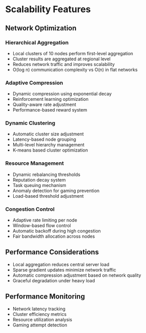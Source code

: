 # Scalability Features

## Network Optimization

### Hierarchical Aggregation
- Local clusters of 10 nodes perform first-level aggregation
- Cluster results are aggregated at regional level
- Reduces network traffic and improves scalability
- O(log n) communication complexity vs O(n) in flat networks

### Adaptive Compression
- Dynamic compression using exponential decay
- Reinforcement learning optimization
- Quality-aware rate adjustment
- Performance-based reward system

### Dynamic Clustering
- Automatic cluster size adjustment
- Latency-based node grouping
- Multi-level hierarchy management
- K-means based cluster optimization

### Resource Management
- Dynamic rebalancing thresholds
- Reputation decay system
- Task queuing mechanism
- Anomaly detection for gaming prevention
- Load-based threshold adjustment

### Congestion Control
- Adaptive rate limiting per node
- Window-based flow control
- Automatic backoff during high congestion
- Fair bandwidth allocation across nodes

## Performance Considerations
- Local aggregation reduces central server load
- Sparse gradient updates minimize network traffic
- Automatic compression adjustment based on network quality
- Graceful degradation under heavy load

## Performance Monitoring
- Network latency tracking
- Cluster efficiency metrics
- Resource utilization analysis
- Gaming attempt detection

